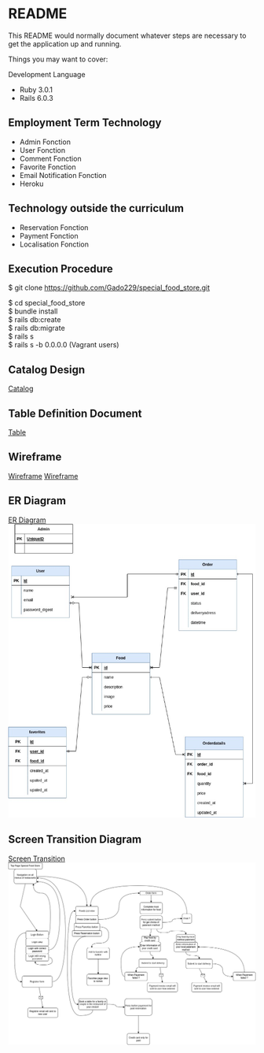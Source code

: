 # README

This README would normally document whatever steps are necessary to get the
application up and running.

Things you may want to cover:

Development Language

* Ruby 3.0.1
* Rails 6.0.3

## Employment Term Technology

- Admin Fonction
- User Fonction
- Comment Fonction
- Favorite Fonction
- Email Notification Fonction
- Heroku

## Technology outside the curriculum

- Reservation Fonction
- Payment Fonction
- Localisation Fonction

## Execution Procedure

$ git clone https://github.com/Gado229/special_food_store.git <br>

$ cd special_food_store <br>
$ bundle install <br>
$ rails db:create <br>
$ rails db:migrate <br>
$ rails s <br>
$ rails s -b 0.0.0.0 (Vagrant users) <br>

## Catalog Design

[Catalog](https://docs.google.com/spreadsheets/d/1d4NybRcYTj6-yHIPUVu6x8xiL-g6nziTM_Ssij9Ozpk/edit?usp=sharing)

## Table Definition Document

[Table](https://docs.google.com/spreadsheets/d/1OI9xIKcnqQ2u9osJxp1DSNf78VppmOSL-Hci0tlWgsk/edit?usp=sharing)

## Wireframe

[Wireframe](https://app.diagrams.net/#G1jhR-_Hi4L4zA_DVm224Sizm7z-KTA5Br)
[Wireframe](./docs/Wire__ER_Diagramm.jpg)

## ER Diagram

[ER Diagram](https://drive.google.com/file/d/1Ue5ZTy0A4AXXlyXMDO01pwizhhFDpMnh/view?usp=sharing)
![ER Diagram picture](./docs/Table_definition_ER_Diagramm.jpg)

## Screen Transition Diagram

[Screen Transition](https://drive.google.com/file/d/1KPAUgU9LizMAL9rKoPZSL5PGuEd3M1HT/view?usp=sharing)
![Screen Transition](./docs/Transition_screen_ER_Diagramm.jpg)
